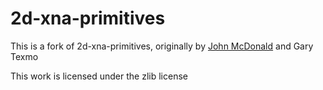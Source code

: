 # 2d-xna-primitives
This is a fork of 2d-xna-primitives, originally by [John McDonald](https://github.com/jcpmcdonald) and Gary Texmo

This work is licensed under the zlib license
